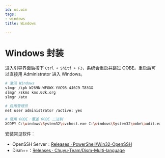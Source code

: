 ```yaml
---
id: os.win
tags:
- windows
title: Windows

---
```



# Windows 封装
进入引导界面后按下 `Ctrl + Shitf + F3`，系统会重启并跳过 OOBE。重启后可以直接用 Administrator 进入 Windows。
```bash
# 激活 Windows
slmgr /ipk W269N-WFGWX-YVC9B-4J6C9-T83GX
slmgr /skms kms.03k.org
slmgr /ato

# 启用管理员
net user administrator /active: yes

# 禁用 OOBE：覆盖 OOBE 二进制
XCOPY C:\windows\System32\svchost.exe C:\windows\System32\oobe\audit.exe /X
```
安装常见软件：

- OpenSSH Server：[Releases · PowerShell/Win32-OpenSSH](https://github.com/PowerShell/Win32-OpenSSH/releases)
- Dism++：[Releases · Chuyu-Team/Dism-Multi-language](https://github.com/Chuyu-Team/Dism-Multi-language/releases)

